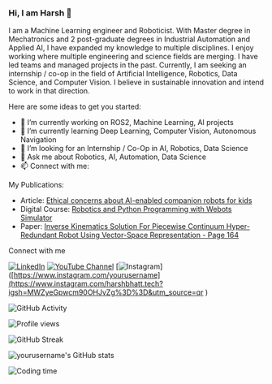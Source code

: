 ### Hi, I am Harsh 👋 

I am a Machine Learning engineer and Roboticist. With Master degree in Mechatronics and 2 post-graduate degrees in Industrial Automation and Applied AI, I have expanded my knowledge to multiple disciplines. I enjoy working where multiple engineering and science fields are merging. I have led teams and managed projects in the past. 
Currently, I am seeking an internship / co-op in the field of Artificial Intelligence, Robotics, Data Science, and Computer Vision.
I believe in sustainable innovation and intend to work in that direction.

Here are some ideas to get you started:

- 🔭 I’m currently working on ROS2, Machine Learning, AI projects
- 🌱 I’m currently learning Deep Learning, Computer Vision, Autonomous Navigation
- 🤔 I’m looking for an Internship / Co-Op in AI, Robotics, Data Science
- 💬 Ask me about Robotics, AI, Automation, Data Science
- 📫 Connect with me:

My Publications:
- Article: [Ethical concerns about AI-enabled companion robots for kids](https://medium.com/@hubhatt09/ethical-concerns-about-ai-enabled-companion-robots-for-kids-39356c4fa8af)
- Digital Course: [Robotics and Python Programming with Webots Simulator](https://www.udemy.com/course/robotics-and-python-programming-with-webots-simulator/)
- Paper: [Inverse Kinematics Solution For Piecewise Continuum Hyper-Redundant Robot Using Vector-Space Representation - Page 164](https://www.intechopen.com/chapters/64995)

Connect with me

[![LinkedIn](https://img.shields.io/badge/LinkedIn-0077B5?style=flat&logo=linkedin&logoColor=white)]([https://www.linkedin.com/in/harshbhatt9](https://www.linkedin.com/in/harshbhatt9/))
[![YouTube Channel](https://img.shields.io/badge/YouTube-FF0000?style=flat&logo=youtube&logoColor=white)]([https://www.youtube.com/channel/yourchannelid](https://www.youtube.com/@HarshBhatt_Tech))
[![Instagram](https://img.shields.io/badge/Instagram-E4405F?style=flat&logo=instagram&logoColor=white)]([https://www.instagram.com/yourusername](https://www.instagram.com/harshbhatt.tech?igsh=MWZyeGpwcm90OHJvZg%3D%3D&utm_source=qr )




![GitHub Activity](https://github-readme-stats.vercel.app/api?username=harshbhatt99&count_private=true&show_icons=true)

![Profile views](https://komarev.com/ghpvc/?username=harshbhatt99)

![GitHub Streak](https://github-readme-streak-stats.herokuapp.com/?user=harshbhatt99)

![yourusername's GitHub stats](https://github-readme-stats.vercel.app/api?username=harshbhatt99&show_icons=true)

![Coding time](https://coding-time-tracker.herokuapp.com/?user=harshbhatt99)





<!--- 
Most used languages
![Top Langs](https://github-readme-stats.vercel.app/api/top-langs/?username=harshbhatt99&layout=compact)
-->
